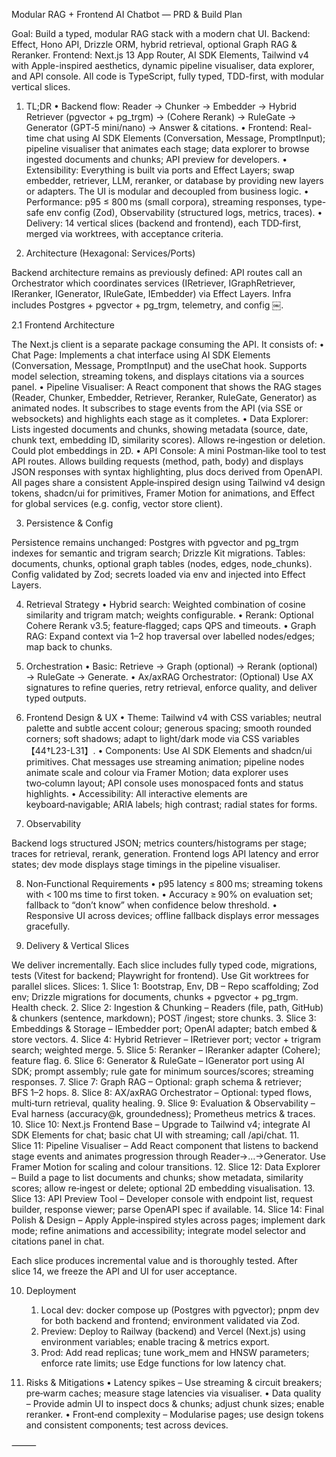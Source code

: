 Modular RAG + Frontend AI Chatbot — PRD & Build Plan

Goal: Build a typed, modular RAG stack with a modern chat UI. Backend: Effect, Hono API, Drizzle ORM, hybrid retrieval, optional Graph RAG & Reranker. Frontend: Next.js 13 App Router, AI SDK Elements, Tailwind v4 with Apple-inspired aesthetics, dynamic pipeline visualiser, data explorer, and API console. All code is TypeScript, fully typed, TDD-first, with modular vertical slices.

1) TL;DR
	•	Backend flow: Reader → Chunker → Embedder → Hybrid Retriever (pgvector + pg_trgm) → (Cohere Rerank) → RuleGate → Generator (GPT‑5 mini/nano) → Answer & citations.
	•	Frontend: Real-time chat using AI SDK Elements (Conversation, Message, PromptInput); pipeline visualiser that animates each stage; data explorer to browse ingested documents and chunks; API preview for developers.
	•	Extensibility: Everything is built via ports and Effect Layers; swap embedder, retriever, LLM, reranker, or database by providing new layers or adapters. The UI is modular and decoupled from business logic.
	•	Performance: p95 ≤ 800 ms (small corpora), streaming responses, type-safe env config (Zod), Observability (structured logs, metrics, traces).
	•	Delivery: 14 vertical slices (backend and frontend), each TDD‑first, merged via worktrees, with acceptance criteria.

2) Architecture (Hexagonal: Services/Ports)

Backend architecture remains as previously defined: API routes call an Orchestrator which coordinates services (IRetriever, IGraphRetriever, IReranker, IGenerator, IRuleGate, IEmbedder) via Effect Layers. Infra includes Postgres + pgvector + pg_trgm, telemetry, and config ￼.

2.1 Frontend Architecture

The Next.js client is a separate package consuming the API. It consists of:
	•	Chat Page: Implements a chat interface using AI SDK Elements (Conversation, Message, PromptInput) and the useChat hook. Supports model selection, streaming tokens, and displays citations via a sources panel.
	•	Pipeline Visualiser: A React component that shows the RAG stages (Reader, Chunker, Embedder, Retriever, Reranker, RuleGate, Generator) as animated nodes. It subscribes to stage events from the API (via SSE or websockets) and highlights each stage as it completes.
	•	Data Explorer: Lists ingested documents and chunks, showing metadata (source, date, chunk text, embedding ID, similarity scores). Allows re‑ingestion or deletion. Could plot embeddings in 2D.
	•	API Console: A mini Postman‑like tool to test API routes. Allows building requests (method, path, body) and displays JSON responses with syntax highlighting, plus docs derived from OpenAPI.
All pages share a consistent Apple‑inspired design using Tailwind v4 design tokens, shadcn/ui for primitives, Framer Motion for animations, and Effect for global services (e.g. config, vector store client).

3) Persistence & Config

Persistence remains unchanged: Postgres with pgvector and pg_trgm indexes for semantic and trigram search; Drizzle Kit migrations. Tables: documents, chunks, optional graph tables (nodes, edges, node_chunks). Config validated by Zod; secrets loaded via env and injected into Effect Layers.

4) Retrieval Strategy
	•	Hybrid search: Weighted combination of cosine similarity and trigram match; weights configurable.
	•	Rerank: Optional Cohere Rerank v3.5; feature‑flagged; caps QPS and timeouts.
	•	Graph RAG: Expand context via 1–2 hop traversal over labelled nodes/edges; map back to chunks.

5) Orchestration
	•	Basic: Retrieve → Graph (optional) → Rerank (optional) → RuleGate → Generate.
	•	Ax/axRAG Orchestrator: (Optional) Use AX signatures to refine queries, retry retrieval, enforce quality, and deliver typed outputs.

6) Frontend Design & UX
	•	Theme: Tailwind v4 with CSS variables; neutral palette and subtle accent colour; generous spacing; smooth rounded corners; soft shadows; adapt to light/dark mode via CSS variables【44†L23-L31】.
	•	Components: Use AI SDK Elements and shadcn/ui primitives. Chat messages use streaming animation; pipeline nodes animate scale and colour via Framer Motion; data explorer uses two‑column layout; API console uses monospaced fonts and status highlights.
	•	Accessibility: All interactive elements are keyboard‑navigable; ARIA labels; high contrast; radial states for forms.

7) Observability

Backend logs structured JSON; metrics counters/histograms per stage; traces for retrieval, rerank, generation. Frontend logs API latency and error states; dev mode displays stage timings in the pipeline visualiser.

8) Non‑Functional Requirements
	•	p95 latency ≤ 800 ms; streaming tokens with < 100 ms time to first token.
	•	Accuracy ≥ 90% on evaluation set; fallback to “don’t know” when confidence below threshold.
	•	Responsive UI across devices; offline fallback displays error messages gracefully.

9) Delivery & Vertical Slices

We deliver incrementally. Each slice includes fully typed code, migrations, tests (Vitest for backend; Playwright for frontend). Use Git worktrees for parallel slices. Slices:
	1.	Slice 1: Bootstrap, Env, DB – Repo scaffolding; Zod env; Drizzle migrations for documents, chunks + pgvector + pg_trgm. Health check.
	2.	Slice 2: Ingestion & Chunking – Readers (file, path, GitHub) & chunkers (sentence, markdown); POST /ingest; store chunks.
	3.	Slice 3: Embeddings & Storage – IEmbedder port; OpenAI adapter; batch embed & store vectors.
	4.	Slice 4: Hybrid Retriever – IRetriever port; vector + trigram search; weighted merge.
	5.	Slice 5: Reranker – IReranker adapter (Cohere); feature flag.
	6.	Slice 6: Generator & RuleGate – IGenerator port using AI SDK; prompt assembly; rule gate for minimum sources/scores; streaming responses.
	7.	Slice 7: Graph RAG – Optional: graph schema & retriever; BFS 1–2 hops.
	8.	Slice 8: AX/axRAG Orchestrator – Optional: typed flows, multi‑turn retrieval, quality healing.
	9.	Slice 9: Evaluation & Observability – Eval harness (accuracy@k, groundedness); Prometheus metrics & traces.
	10.	Slice 10: Next.js Frontend Base – Upgrade to Tailwind v4; integrate AI SDK Elements for chat; basic chat UI with streaming; call /api/chat.
	11.	Slice 11: Pipeline Visualiser – Add React component that listens to backend stage events and animates progression through Reader→…→Generator. Use Framer Motion for scaling and colour transitions.
	12.	Slice 12: Data Explorer – Build a page to list documents and chunks; show metadata, similarity scores; allow re‑ingest or delete; optional 2D embedding visualisation.
	13.	Slice 13: API Preview Tool – Developer console with endpoint list, request builder, response viewer; parse OpenAPI spec if available.
	14.	Slice 14: Final Polish & Design – Apply Apple‑inspired styles across pages; implement dark mode; refine animations and accessibility; integrate model selector and citations panel in chat.

Each slice produces incremental value and is thoroughly tested. After slice 14, we freeze the API and UI for user acceptance.

10) Deployment
	1.	Local dev: docker compose up (Postgres with pgvector); pnpm dev for both backend and frontend; environment validated via Zod.
	2.	Preview: Deploy to Railway (backend) and Vercel (Next.js) using environment variables; enable tracing & metrics export.
	3.	Prod: Add read replicas; tune work_mem and HNSW parameters; enforce rate limits; use Edge functions for low latency chat.

11) Risks & Mitigations
	•	Latency spikes – Use streaming & circuit breakers; pre‑warm caches; measure stage latencies via visualiser.
	•	Data quality – Provide admin UI to inspect docs & chunks; adjust chunk sizes; enable reranker.
	•	Front‑end complexity – Modularise pages; use design tokens and consistent components; test across devices.

⸻
